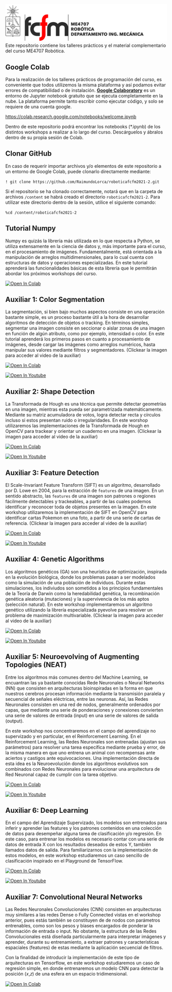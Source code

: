 ![banner](bin/logo_meca.png)
Este repositorio contiene los talleres prácticos y el material complementario del curso ME4707 Robótica.

## Google Colab
Para la realización de los talleres prácticos de programación del curso, es conveniente que todos utilizemos la misma plataforma y así podamos evitar errores de compatibilidad o de instalación. [**Google Colaboratory**](https://colab.research.google.com/notebooks/welcome.ipynb) es un entorno de Jupyter notebook gratuito que se ejecuta completamente en la nube. La plataforma permite tanto escribir como ejecutar código, y solo se requiere de una cuenta google.

https://colab.research.google.com/notebooks/welcome.ipynb

Dentro de este repositorio podrá encontrar los notebooks (\*.ipynb) de los distintos workshops a realizar a lo largo del curso. Descárguelos y ábralos dentro de su propia sesión de Colab.

## Clonar GitHub
En caso de requerir importar archivos y/o elementos de este repositorio a un entorno de Google Colab, puede clonarlo directamente mediante:

`! git clone https://github.com/RaimundoLorca/roboticafcfm2021-2.git`

Si el repositorio se ha clonado correctamente, notará que en la carpeta de archivos `/content` se habrá creado el directorio `roboticafcfm2021-2`. Para utilizar este directorio dentro de la sesión, utilice el siguiente comando:

`%cd /content/roboticafcfm2021-2`

## Tutorial Numpy
Numpy es quizás la librería más utilizada en lo que respecta a Python, se utiliza extensamente en la ciencia de datos y, más importante para el curso, en el procesamiento de imágenes. Fundamentalmente, está orientada a la manipulación de arreglos multidimensionales, para lo cual cuenta con estructuras de datos y operaciones especializadas. En este tutorial aprenderá las funcionalidades básicas de esta librería que le permitirán abordar los próximos workshops del curso.

[![Open In Colab](https://colab.research.google.com/assets/colab-badge.svg)](https://colab.research.google.com/github/cherrerab/roboticafcfm/blob/master/auxiliar_01/tutorial_01.ipynb)

## Auxiliar 1: Color Segmentation
La segmentación, si bien bajo muchos aspectos consiste en una operación bastante simple, es un proceso bastante útil a la hora de desarrollar algoritmos de detección de objetos o tracking. En términos simples, segmentar una imagen consiste en seccionar o aislar zonas de una imagen en función de algún atributo, como por ejemplo, intensidad o color. En este tutorial aprenderá los primeros pasos en cuanto a procesamiento de imágenes, desde cargar las imágenes como arreglos numéricos, hasta manipular sus valores mediante filtros y segmentadores. (Clickear la imagen para acceder al video de la auxiliar)

[![Open In Colab](https://colab.research.google.com/assets/colab-badge.svg)](https://colab.research.google.com/github/RaimundoLorca/roboticafcfm2021-2/blob/main/Auxiliar_1/Auxiliar_1.ipynb)

[![Open In Youtube](https://img.youtube.com/vi/PVLbmkF0GRs/hqdefault.jpg)](https://youtu.be/PVLbmkF0GRs?t=1)

## Auxiliar 2: Shape Detection
La Transformada de Hough es una técnica que permite detectar geometrías en una imagen, mientras esta pueda ser parametrizada matemáticamente. Mediante su matriz acumuladora de votos, logra detectar recta y círculos incluso si estos presentan ruido o irregularidades. En este worshop utilizaremos las implementaciones de la Transformada de Hough en OpenCV para trackear y orientar un cuaderno en una imagen. (Clickear la imagen para acceder al video de la auxiliar)

[![Open In Colab](https://colab.research.google.com/assets/colab-badge.svg)](https://colab.research.google.com/github/RaimundoLorca/roboticafcfm2021-2/blob/main/Auxiliar_2/Auxiliar_2.ipynb)

[![Open In Youtube](https://img.youtube.com/vi/FmTW9XNySq8/hqdefault.jpg)](https://youtu.be/FmTW9XNySq8?t=1)

## Auxiliar 3: Feature Detection
El Scale-Invariant Feature Transform (SIFT) es un algoritmo, desarrollado por D. Lowe en 2004, para la extracción de `features` de una imagen. En un sentido abstracto, las `features` de una imagen son patrones o regiones fácilmente detectables y trackeables, a partir de las cuales podemos identificar y reconocer toda de objetos presentes en la imagen. En este workshop utilizaremos la implementación de SIFT en OpenCV para identificar cartas Pokemon en una foto, a partir de una serie de cartas de referencia. (Clickear la imagen para acceder al video de la auxiliar)

[![Open In Colab](https://colab.research.google.com/assets/colab-badge.svg)](https://colab.research.google.com/github/RaimundoLorca/roboticafcfm2021-2/blob/main/Auxiliar_3/Auxiliar_3.ipynb)

[![Open In Youtube](https://img.youtube.com/vi/Oxyy1sY69nI/hqdefault.jpg)](https://youtu.be/Oxyy1sY69nI)

## Auxiliar 4: Genetic Algorithms

Los algoritmos genéticos (GA) son una heurística de optimización, inspirada en la evolución biológica, donde los problemas pasan a ser modelados como la simulación de una población de individuos. Durante estas simulaciones, los indiviudos son sometidos a los principios fundamentales de la Teoría de Darwin como la heredabilidad genética, la recombinación genética aleatoria (mutaciones) y la supervivencia de los más aptos (selección natural). En este workshop implementaremos un algoritmo genético utilizando la librería especializada pyevolve para resolver un problema de maximización multivariable. (Clickear la imagen para acceder al video de la auxiliar)

[![Open In Colab](https://colab.research.google.com/assets/colab-badge.svg)](https://colab.research.google.com/github/RaimundoLorca/roboticafcfm2021-2/blob/main/Auxiliar_4/Auxiliar_4.ipynb)

[![Open In Youtube](https://img.youtube.com/vi/fvPj-z2rkxk/hq3.jpg)](https://youtu.be/fvPj-z2rkxk)

## Auxiliar 5: Neuroevolving of Augmenting Topologies (NEAT)

Entre los algoritmos más comunes dentro del Machine Learning, se encuantran las ya bastante conocidas Rede Neuronales o Neural Networks (NN) que consisten en arquitecturas bioinspiradas en la forma en que nuestros cerebros procesan información mediante la transmisión paralela y secuencial de señales eléctricas, entre las neuronas. Así, las Redes Neuronales consisten en una red de nodos, generalmente ordenados por capas, que mediante una serie de ponderaciones y conexiones convierten una serie de valores de entrada (input) en una serie de valores de salida (output).

En este workshop nos concentraremos en el campo del aprendizaje no supervizado y en particular, en el Reinforcement Learning. En el Reinforcement Learning, las Redes Neuronales son entrenadas (ajustan sus parámetros) para resolver una tarea específica mediante prueba y error, de la misma manera en que uno entrena un animal con recompensas ante aciertos y castigos ante equivocaciones. Una implementación directa de esta idea es la Neuroevolución donde los algoritmos evolutivos son combinados con Redes Neuronales para evolucionar una arquitectura de Red Neuronal capaz de cumplir con la tarea objetivo.

[![Open In Colab](https://colab.research.google.com/assets/colab-badge.svg)](https://colab.research.google.com/github/RaimundoLorca/roboticafcfm2021-2/blob/main/Auxiliar_5/Auxiliar_5.ipynb)

[![Open In Youtube](https://img.youtube.com/vi/4561F3xKOTs/hq2.jpg)](https://www.youtube.com/watch?v=4561F3xKOTs)

## Auxiliar 6: Deep Learning

En el campo del Aprendizaje Supervizado, los modelos son entrenados para inferir y aprender las features y los patrones contenidos en una colección de datos para desempeñar alguna tarea de clasificación y/o regresión. En este caso, para entrenar los modelos es necesario contar con una serie de datos de entrada X con los resultados deseados de estos Y, también llamados datos de salida. Para familiarizarnos con la implementación de estos modelos, en este workshop estudiaremos un caso sencillo de clasificación inspirado en el Playground de TensorFlow.

[![Open In Colab](https://colab.research.google.com/assets/colab-badge.svg)](https://colab.research.google.com/github/RaimundoLorca/roboticafcfm2021-2/blob/main/Auxiliar_6/Auxiliar_6.ipynb)

[![Open In Youtube](https://img.youtube.com/vi/r0SWp3Mqoos/hq2.jpg)](https://www.youtube.com/watch?v=r0SWp3Mqoos)

## Auxiliar 7: Convolutional Neural Networks

Las Redes Neuronales Convolucionales (CNN) consisten en arquitecturas muy similares a las redes Dense o Fully Connected vistas en el workshop anterior, pues estás también se constituyen de de nodos con parámetros entrenables, como son los pesos y biases encargados de ponderar la información de entrada o input. No obstante, la estructura de las Redes Convolucionales está diseñada particularmente para interpretar imágenes y aprender, durante su entrenamiento, a extraer patrones y características espaciales (features) de estas mediante la aplicación secuencial de filtros.

Con la finalidad de introducir la implementación de este tipo de arquitecturas en Tensorflow, en este workshop estudiaremos un caso de regresión simple, en donde entrenaremos un modelo CNN para detectar la posición (𝑥,𝑧) de una esfera en un espacio tridimensional.

[![Open In Colab](https://colab.research.google.com/assets/colab-badge.svg)](https://colab.research.google.com/github/RaimundoLorca/roboticafcfm2021-2/blob/main/Auxiliar_7/Auxiliar_7.ipynb)
